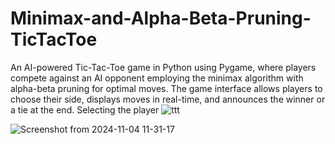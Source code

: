 # Minimax-and-Alpha-Beta-Pruning-TicTacToe
An AI-powered Tic-Tac-Toe game in Python using Pygame, where players compete against an AI opponent employing the minimax algorithm with alpha-beta pruning for optimal moves. The game interface allows players to choose their side, displays moves in real-time, and announces the winner or a tie at the end.
Selecting the player 
![ttt](https://github.com/user-attachments/assets/0be5a353-66ce-4b7d-ac96-f9e9931ac34b)

![Screenshot from 2024-11-04 11-31-17](https://github.com/user-attachments/assets/e71bb236-d6a8-4c64-9ade-87d6682b26b1)
